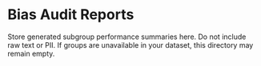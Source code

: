 # Bias Audit Reports

Store generated subgroup performance summaries here. Do not include raw text or PII. If groups are unavailable in your dataset, this directory may remain empty.
